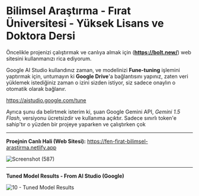 # Bilimsel Araştırma - Fırat Üniversitesi - Yüksek Lisans ve Doktora Dersi

Öncelikle projenizi çalıştırmak ve canlıya almak için (**https://bolt.new/**) web sitesini kullanmanızı rica ediyorum.

Google AI Studio kullandınız zaman, ve modelinizi **Fune-tuning** işlemini yaptırmak için, untumayın ki **Google Drive**'a bağlantısını yapınız, zaten veri yüklemek istediğiniz zaman o izini sizden istiyor, siz sadece onaylın o otomatik olarak bağlanır.

https://aistudio.google.com/tune

Ayrıca şunu da belirtmek isterim ki, şuan Google Gemini API, _Gemini 1.5 Flash_, versiyonu ücretsizdir ve kullanıma açıktır.
Sadece sınırlı token'e sahip'tır o yüzden bir projeye yaparken ve çalıştırken çok 


------------------------------------------------------------------------------------------------------------
**Proejnin Canlı Hali (Web Sitesi):** https://fen-firat-bilimsel-arastirma.netlify.app

![Screenshot (587)](https://github.com/user-attachments/assets/9b4e4c8b-7050-4a92-9b09-4f2ff4e9b462)

------------------------------------------------------------------------------------------------------------

**Tuned Model Results - From AI Studio (Google)**

![10 - Tuned Model Results](https://github.com/user-attachments/assets/5c39fb54-6190-4bfd-852e-8e252c43c06e)
